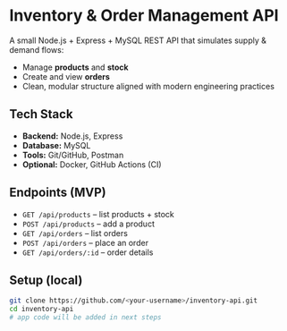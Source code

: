 # Inventory & Order Management API

A small Node.js + Express + MySQL REST API that simulates supply & demand flows:
- Manage **products** and **stock**
- Create and view **orders**
- Clean, modular structure aligned with modern engineering practices

## Tech Stack
- **Backend:** Node.js, Express
- **Database:** MySQL
- **Tools:** Git/GitHub, Postman
- **Optional:** Docker, GitHub Actions (CI)

## Endpoints (MVP)
- `GET /api/products` – list products + stock
- `POST /api/products` – add a product
- `GET /api/orders` – list orders
- `POST /api/orders` – place an order
- `GET /api/orders/:id` – order details

## Setup (local)
```bash
git clone https://github.com/<your-username>/inventory-api.git
cd inventory-api
# app code will be added in next steps
